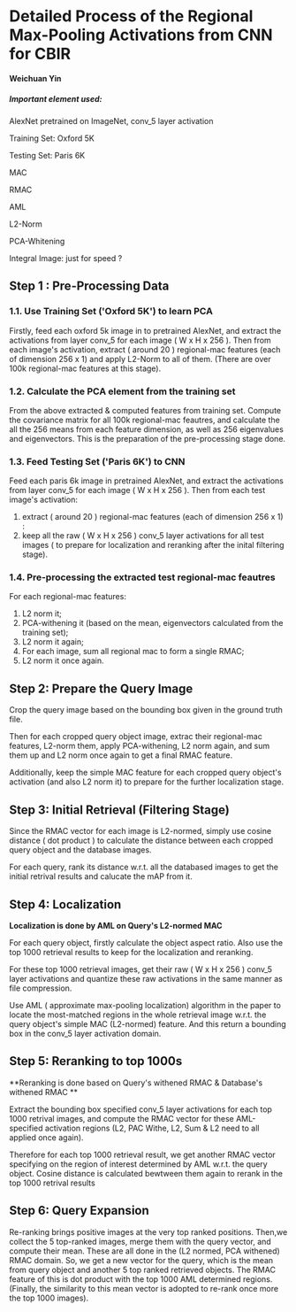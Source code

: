 # Detailed Process of the Regional Max-Pooling Activations from CNN for CBIR

**Weichuan Yin**



##### Important element used:

AlexNet pretrained on ImageNet, conv_5 layer activation

Training Set: Oxford 5K

Testing Set: Paris 6K

MAC

RMAC

AML

L2-Norm

PCA-Whitening

Integral Image: just for speed ?

## Step 1 : Pre-Processing Data

### 1.1. Use Training Set ('Oxford 5K') to learn PCA

Firstly, feed each oxford 5k image in to pretrained AlexNet, and extract the activations from layer conv_5 for each image ( W x H x 256 ). Then from each image's activation, extract ( around 20 ) regional-mac features (each of dimension 256 x 1) and apply L2-Norm to all of them. (There are over 100k regional-mac features at this stage).

### 1.2. Calculate the PCA element from the training set

From the above extracted & computed features from training set. Compute the covariance matrix for all 100k regional-mac feautres, and calculate the all the 256 means from each feature dimension, as well as 256 eigenvalues and eigenvectors. This is the preparation of the pre-processing stage done.

### 1.3. Feed Testing Set ('Paris 6K') to CNN

Feed each paris 6k image in pretrained AlexNet, and extract the activations from layer conv_5 for each image ( W x H x 256 ). Then from each test image's activation: 

1. extract ( around 20 ) regional-mac features (each of dimension 256 x 1) :
2. keep all the raw ( W x H x 256 ) conv_5 layer activations for all test images ( to prepare for localization and reranking after the inital filtering stage).

### 1.4. Pre-processing the extracted test regional-mac feautres

For each regional-mac features:

1. L2 norm it;
2. PCA-withening it (based on the mean, eigenvectors calculated from the training set);
3. L2 norm it again;
4. For each image, sum all regional mac to form a single RMAC;
5. L2 norm it once again.



## Step 2: Prepare the Query Image 

Crop the query image based on the bounding box given in the ground truth file.

Then for each cropped query object image, extrac their regional-mac features, L2-norm them, apply PCA-withening, L2 norm again, and sum them up and L2 norm once again to get a final RMAC feature.

Additionally, keep the simple MAC feature for each cropped query object's activation (and also L2 norm it) to prepare for the further localization stage.



## Step 3: Initial Retrieval (Filtering Stage)

Since the RMAC vector for each image is L2-normed, simply use cosine distance ( dot product ) to calculate the distance between each cropped query object and the database images. 

For each query, rank its distance w.r.t. all the databased images to get the initial retrival results and calucate the mAP from it.



## Step 4: Localization 

**Localization is done by AML on Query's L2-normed MAC**

For each query object, firstly calculate the object aspect ratio. Also use the top 1000 retrieval results to keep for the localization and reranking.

For these top 1000 retrieval images, get their raw ( W x H x 256 ) conv_5 layer activations and quantize these raw activations in the same manner as file compression.

Use AML ( approximate max-pooling localization) algorithm in the paper to locate the most-matched regions in the whole retrieval image w.r.t. the query object's simple MAC (L2-normed) feature. And this return a bounding box in the conv_5 layer activation domain.



## Step 5: Reranking to top 1000s

**Reranking is done based on Query's withened RMAC & Database's withened RMAC **

Extract the bounding box specified conv_5 layer activations for each top 1000 retrival images, and compute the RMAC vector for these AML-specified activation regions (L2, PAC Withe, L2, Sum & L2 need to all applied once again).

Therefore for each top 1000 retrieval result, we get another RMAC vector specifying on the region of interest determined by AML w.r.t. the query object. Cosine distance is calculated bewtween them again to rerank in the top 1000 retrival results



## Step 6: Query Expansion

 Re-ranking brings positive images at the very top ranked positions. Then,we collect the 5 top-ranked images, merge them with the query vector, and compute their mean. These are all done in the (L2 normed, PCA withened) RMAC domain. So, we get a new vector for the query, which is the mean from  query object and another 5 top ranked retrieved objects. The RMAC feature of this is dot product with the top 1000 AML determined regions.(Finally, the similarity to this mean vector is adopted to re-rank once more the top 1000  images).
